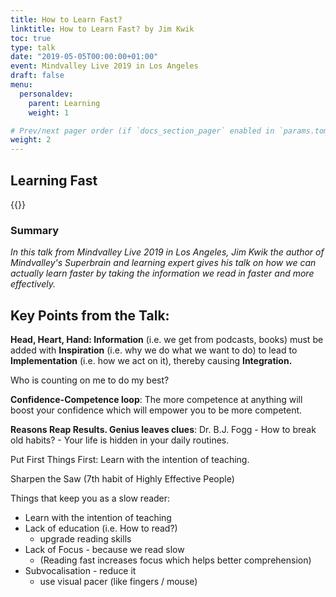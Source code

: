 ```yaml
---
title: How to Learn Fast?
linktitle: How to Learn Fast? by Jim Kwik
toc: true
type: talk
date: "2019-05-05T00:00:00+01:00"
event: Mindvalley Live 2019 in Los Angeles
draft: false
menu:
  personaldev:
    parent: Learning
    weight: 1

# Prev/next pager order (if `docs_section_pager` enabled in `params.toml`)
weight: 2
---
```

## Learning Fast

{{<youtube Y1e38mkTfRA>}}  

### Summary

*In this talk from Mindvalley Live 2019 in Los Angeles, Jim Kwik the author of Mindvalley's Superbrain and learning expert gives his talk on how we can actually learn faster by taking the information we read in faster and more effectively.*

## **Key Points from the Talk:**

**Head, Heart, Hand: Information** (i.e. we get from podcasts, books) must be added with **Inspiration** (i.e. why we do what we want to do) to lead to **Implementation** (i.e. how we act on it), thereby causing **Integration.** 

Who is counting on me to do my best?

**Confidence-Competence loop**: The more competence at anything will boost your confidence which will empower you to be more competent.

**Reasons Reap Results. Genius leaves clues**: Dr. B.J. Fogg - How to break old habits? - Your life is hidden in your daily routines.

Put First Things First: Learn with the intention of teaching.

Sharpen the Saw (7th habit of Highly Effective People)

Things that keep you as a slow reader:

* Learn with the intention of teaching
* Lack of education (i.e. How to read?) 
    - upgrade reading skills
* Lack of Focus - because we read slow 
    - (Reading fast increases focus which helps better comprehension)
* Subvocalisation - reduce it 
    - use visual pacer (like fingers / mouse)
